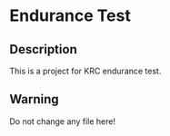 # Endurance Test
## Description
This is a project for KRC endurance test.
## Warning
Do not change any file here!
